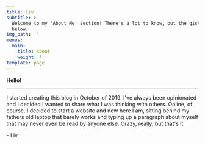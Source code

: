 ```yaml
---
title: Liv
subtitle: >-
  Welcome to my 'About Me' section! There's a lot to know, but the gist of it is
  below.
img_path: ''
menus:
  main:
    title: About
    weight: 4
template: page
---
```

**Hello!** 

- - -

I started creating this blog in October of 2019. I've always been opinionated and I decided I wanted to share what I was thinking with others. Online, of course. I decided to start a website and now here I am, sitting behind my fathers old laptop that barely works and typing up a paragraph about myself that may never even be read by anyone else. Crazy, really, but that's it.

\- Liv
